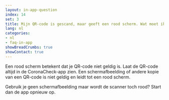 ```yaml
---
layout: in-app-question
index: 14
set: 3
title: Mijn QR-code is gescand, maar geeft een rood scherm. Wat moet ik doen?
lang: nl
categories:
- nl
- faq-in-app
showBreadCrumbs: true
showContact: true
---
```

Een rood scherm betekent dat je QR-code niet geldig is.
Laat de QR-code altijd in de CoronaCheck-app zien. Een schermafbeelding of andere kopie van een QR-code is niet geldig en leidt tot een rood scherm.

Gebruik je geen schermafbeelding maar wordt de scanner toch rood? Start dan de app opnieuw op.
